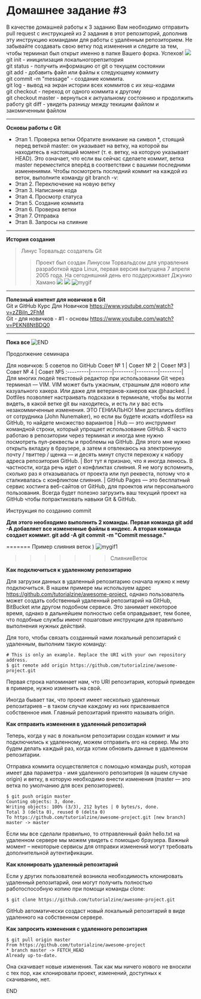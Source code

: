 # Домашнее задание #3

В качестве домашней работы к 3 заданию Вам необходимо отправить pull request с инструкцией из 2 задания в этот репозиторий, дополнив эту инструкцию командами для работы с удалённым репозиторием. Не забывайте создавать свою ветку под изменения и следите за тем, чтобы терминал был открыт именно в папке Вашего форка. Успехов!
![](https://tehnikaarenda.ru/wp-content/uploads/9/0/3/90317cdfaf1a8f4d0c9f12ed5016d890.jpeg)
git init - иницилизация локальногорепзитория            
git status - получить информацию от git о текущем состоянии   
git add - добавить файл или файлы к    следующему коммиту      
git commit -m "message" - создание коммита.    
git log - вывод на экран истории всех коммитов с их хеш-кодами    
git checkout - переход от одного коммита к другому      
git checkout master - вернуться к актуальному состоянию и продолжить работу
git diff - увидеть разницу между текищим файлом и закомиченным файлом
_______
**Основы работы с Git**
+ Этап 1. Проверка ветки
Обратите внимание на символ *, стоящий перед веткой master: он указывает на ветку, на которой вы находитесь в настоящий момент (т. е. ветку, на которую указывает HEAD). Это означает, что если вы сейчас сделаете коммит, ветка master переместится вперёд в соответствии с вашими последними изменениями. Чтобы посмотреть последний коммит на каждой из веток, выполните команду git branch -v:
+ Этап 2. Переключение на новую ветку
+ Этап 3. Написание кода
+ Этап 4. Просмотр статуса
+ Этап 5. Создание коммита
+ Этап 6. Проверка ветки
+ Этап 7. Отправка
+ Этап 8. Запросы на слияние
_____  

**История создания**
> Линус Торвальдс создатель Git
>> Проект был создан Линусом Торвальдсом для управления разработкой ядра Linux, первая версия выпущена 7 апреля 2005 года. На сегодняшний день его поддерживает Джунио Хамано
![]( https://coderlessons.com/wp-content/uploads/images/jcg/5d5b1d38799901cd0c14f3a40dfecd0c.jpg )
![](https://www.ferra.ru/imgs/2019/06/07/09/3402683/c832799a39975e2f18ab80c4f7280046a99fe82c.gif )
![mygif](https://i.gifer.com/3otv.gif)
_______
**Полезный контент для новичков в Git**    
Git и GitHub Курс Для Новичков https://www.youtube.com/watch?v=zZBiln_2FhM   
Git - для новичков - #1 - основы https://www.youtube.com/watch?v=PEKN8NtBDQ0
_____
**Пока все**
![END](https://habrastorage.org/getpro/habr/post_images/745/d3b/573/745d3b573b775d4cb4df10f0c57381e6.jpg)

Продолжение семинара

Для новичков: 5 советов по GitHub
Совет № 1  | Совет № 2 | Совет №3 | Совет № 4 | Совет №5
:---------|---------|--------:|---------|---------|
Для многих людей текстовый редактор при использовании Git через терминал — VIM. VIM может быть ужасным, страшным для нового или казуального хакера. Или даже для ветеранов-хакеров как @haacked. | Dotfiles позволяет настраивать подсказки в терминале, чтобы вы могли видеть, в какой ветке git вы находитесь, и есть ли у вас есть незакоммиченные изменения. ЭТО ГЕНИАЛЬНО! Мне достались dotfiles от сотрудника (John Nunemaker), но если вы будете искать «dotfiles» на GitHub, то найдете множество вариантов | Hub — это инструмент командной строки, который упрощает использование GitHub. Я часто работаю в репозитории через терминал и иногда мне нужно посмотреть пул-реквесты и проблемы на GitHub. Для этого мне нужно открыть вкладку в браузере, а затем я отвлекаюсь на электронную почту / твиттер / щенка — и десять минут спустя перехожу к набору адреса репозитория GitHub. | Вот тут я признаю, что я иногда ленюсь. В частности, когда речь идет о конфликтах слияния. Я не могу вспомнить, сколько раз я отказывалась от проекта или пул реквеста, потому что я сталкивалась с конфликтом слияния. | GitHub Pages — это бесплатный сервис хостинга веб-сайтов от GitHub, для проектов или персонального пользования. Всегда будет полезно загрузить ваш текущий проект на GitHub чтобы попрактиковать навыки Git & GitHub.

Инструкция по созданию commit

**Для этого необходимо выполнить 2 команды. Первая команда git add -A добавляет все измененные файлы в индекс. А вторая команда создает коммит. git add -A git commit -m "Commit message."**


=======
Пример слияния веток )
![mygif1](https://miro.medium.com/1*McV_rylg2T2Y6dOb1x3wCw.gif)
>>>>>>> СлияниеВеток


**Как подключиться к удаленному репозитарию**

Для загрузки данных в удаленный репозитарию сначала нужно к нему подключиться. В нашем примере мы используем адрес https://github.com/tutorialzine/awesome-project, однако пользователь может создать собственный удаленный репозитарий на GitHub, BitBucket или другом подобном сервисе. Это занимает некоторое время, однако в дальнейшем полностью себя оправдывает, тем более, что подобные службы имеют пошаговые инструкции для правильно выполнения нужных действий.

Для того, чтобы связать созданный нами локальный репозитарий с удаленным, выполним такую команду:

    # This is only an example. Replace the URI with your own repository address.
    $ git remote add origin https://github.com/tutorialzine/awesome-project.git   
Первая строка напоминает нам, что URI репозитария, который приведен в примере, нужно изменить на свой.

Иногда бывает так, что проект имеет несколько удаленных репозитариев – в таком случае каждому из них присваивается собственное имя. Главный репозитарий принято называть origin.

**Как отправить изменения в удаленный репозитарий**

Теперь, когда у нас в локальном репозитарии создан коммит и мы подключились к удаленному, можем отправить его на сервер. Мы это будем делать каждый раз, когда хотим обновить данные в удаленном репозитарии.

Отправка коммита осуществляется с помощью команды push, которая имеет два параметра - имя удаленного репозитория (в нашем случае origin) и ветку, в которую необходимо внести изменения (master — это ветка по умолчанию для всех репозиториев).

    $ git push origin master
    Counting objects: 3, done.
    Writing objects: 100% (3/3), 212 bytes | 0 bytes/s, done.
    Total 3 (delta 0), reused 0 (delta 0)
    To https://github.com/tutorialzine/awesome-project.git [new branch] master -> master    

Если мы все сделали правильно, то отправленный файл hello.txt на удаленном сервере мы можем увидеть с помощью браузера. Важный момент – некоторые сервисы для отправки изменений могут требовать дополнительной аутентификации.

**Как клонировать удаленный репозитарий**

Если у других пользователей возникла необходимость клонировать удаленный репозитарий, они могут получить полностью работоспособную копию при помощи команды clone:

    $ git clone https://github.com/tutorialzine/awesome-project.git

GitHub автоматически создаст новый локальный репозитарий в виде удаленного на собственном сервере.

**Как запросить изменения с удаленного репозитария**

    $ git pull origin master
    From https://github.com/tutorialzine/awesome-project
    * branch master -> FETCH_HEAD
    Already up-to-date.
Она скачивает новые изменения. Так как мы ничего нового не вносили с тех пор, как клонировали проект, изменений, доступных к скачиванию, нет.

END